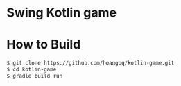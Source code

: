 # Swing Kotlin game

# How to Build
```bash
$ git clone https://github.com/hoangpq/kotlin-game.git
$ cd kotlin-game
$ gradle build run
```
